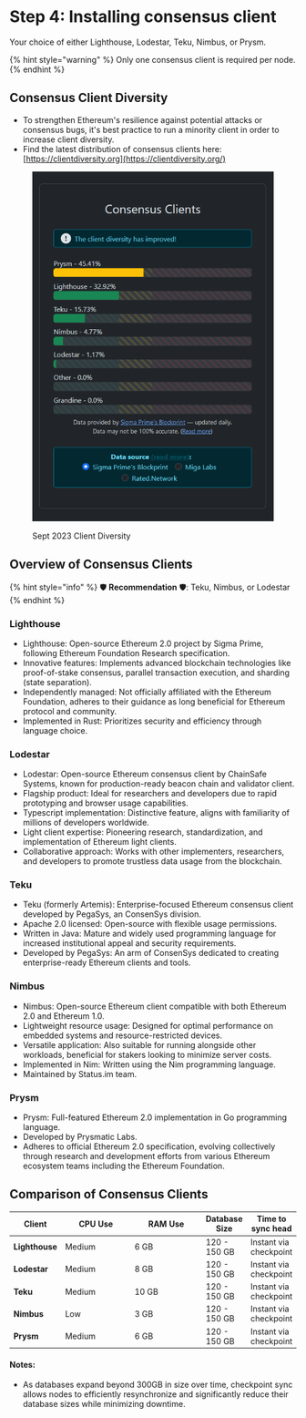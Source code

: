 # Step 4: Installing consensus client

Your choice of either Lighthouse, Lodestar, Teku, Nimbus, or Prysm.

{% hint style="warning" %}
Only one consensus client is required per node.
{% endhint %}

## **Consensus Client Diversity**

- To strengthen Ethereum's resilience against potential attacks or consensus bugs, it's best practice to run a minority client in order to increase client diversity.
- Find the latest distribution of consensus clients here: [https://clientdiversity.org](https://clientdiversity.org/)

<figure><img src="./../../.gitbook/assets/cd-c.png" alt=""><figcaption><p>Sept 2023 Client Diversity</p></figcaption></figure>

## Overview of Consensus Clients

{% hint style="info" %}
:shield: **Recommendation** :shield:: Teku, Nimbus, or Lodestar
{% endhint %}

### Lighthouse

- Lighthouse: Open-source Ethereum 2.0 project by Sigma Prime, following Ethereum Foundation Research specification.
- Innovative features: Implements advanced blockchain technologies like proof-of-stake consensus, parallel transaction execution, and sharding (state separation).
- Independently managed: Not officially affiliated with the Ethereum Foundation, adheres to their guidance as long beneficial for Ethereum protocol and community.
- Implemented in Rust: Prioritizes security and efficiency through language choice.

### Lodestar

- Lodestar: Open-source Ethereum consensus client by ChainSafe Systems, known for production-ready beacon chain and validator client.
- Flagship product: Ideal for researchers and developers due to rapid prototyping and browser usage capabilities.
- Typescript implementation: Distinctive feature, aligns with familiarity of millions of developers worldwide.
- Light client expertise: Pioneering research, standardization, and implementation of Ethereum light clients.
- Collaborative approach: Works with other implementers, researchers, and developers to promote trustless data usage from the blockchain.

### Teku

- Teku (formerly Artemis): Enterprise-focused Ethereum consensus client developed by PegaSys, an ConsenSys division.
- Apache 2.0 licensed: Open-source with flexible usage permissions.
- Written in Java: Mature and widely used programming language for increased institutional appeal and security requirements.
- Developed by PegaSys: An arm of ConsenSys dedicated to creating enterprise-ready Ethereum clients and tools.

### Nimbus

- Nimbus: Open-source Ethereum client compatible with both Ethereum 2.0 and Ethereum 1.0.
- Lightweight resource usage: Designed for optimal performance on embedded systems and resource-restricted devices.
- Versatile application: Also suitable for running alongside other workloads, beneficial for stakers looking to minimize server costs.
- Implemented in Nim: Written using the Nim programming language.
- Maintained by Status.im team.

### Prysm

- Prysm: Full-featured Ethereum 2.0 implementation in Go programming language.
- Developed by Prysmatic Labs.
- Adheres to official Ethereum 2.0 specification, evolving collectively through research and development efforts from various Ethereum ecosystem teams including the Ethereum Foundation.

## Comparison of Consensus Clients

<table><thead><tr><th>Client</th><th width="108">CPU Use</th><th width="111">RAM Use</th><th>Database Size</th><th>Time to sync head</th></tr></thead><tbody><tr><td><strong>Lighthouse</strong></td><td>Medium</td><td>6 GB</td><td>120 - 150 GB</td><td>Instant via checkpoint</td></tr><tr><td><strong>Lodestar</strong></td><td>Medium</td><td>8 GB</td><td>120 - 150 GB</td><td>Instant via checkpoint</td></tr><tr><td><strong>Teku</strong></td><td>Medium</td><td>10 GB</td><td>120 - 150 GB</td><td>Instant via checkpoint</td></tr><tr><td><strong>Nimbus</strong></td><td>Low</td><td>3 GB</td><td>120 - 150 GB</td><td>Instant via checkpoint</td></tr><tr><td><strong>Prysm</strong></td><td>Medium</td><td>6 GB</td><td>120 - 150 GB</td><td>Instant via checkpoint</td></tr></tbody></table>

#### Notes:

- As databases expand beyond 300GB in size over time, checkpoint sync allows nodes to efficiently resynchronize and significantly reduce their database sizes while minimizing downtime.
